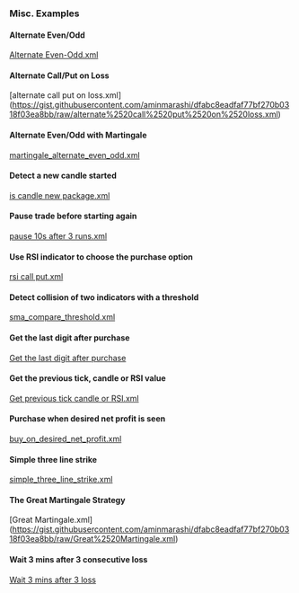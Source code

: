 ### Misc. Examples

#### Alternate Even/Odd
[Alternate Even-Odd.xml](https://gist.githubusercontent.com/aminmarashi/dfabc8eadfaf77bf270b0318f03ea8bb/raw/Alternate%2520Even-Odd.xml)

#### Alternate Call/Put on Loss
[alternate call put on loss.xml]
(https://gist.githubusercontent.com/aminmarashi/dfabc8eadfaf77bf270b0318f03ea8bb/raw/alternate%2520call%2520put%2520on%2520loss.xml)

#### Alternate Even/Odd with Martingale
[martingale_alternate_even_odd.xml](https://gist.githubusercontent.com/aminmarashi/dfabc8eadfaf77bf270b0318f03ea8bb/raw/martingale_alternate_even_odd.xml)

#### Detect a new candle started
[is candle new package.xml](https://gist.githubusercontent.com/aminmarashi/dfabc8eadfaf77bf270b0318f03ea8bb/raw/is%2520candle%2520new%2520package.xml)

#### Pause trade before starting again
[pause 10s after 3 runs.xml](https://gist.githubusercontent.com/aminmarashi/dfabc8eadfaf77bf270b0318f03ea8bb/raw/pause%252010s%2520after%25203%2520runs.xml)

#### Use RSI indicator to choose the purchase option
[rsi call put.xml](https://gist.githubusercontent.com/aminmarashi/dfabc8eadfaf77bf270b0318f03ea8bb/raw/rsi%2520call%2520put.xml)

#### Detect collision of two indicators with a threshold
[sma_compare_threshold.xml](https://gist.githubusercontent.com/aminmarashi/dfabc8eadfaf77bf270b0318f03ea8bb/raw/sma_compare_threshold.xml)

#### Get the last digit after purchase
[Get the last digit after purchase](https://gist.githubusercontent.com/aminmarashi/dfabc8eadfaf77bf270b0318f03ea8bb/raw/Get%2520the%2520last%2520digit%2520after%2520purchase.xml)

#### Get the previous tick, candle or RSI value
[Get previous tick candle or RSI.xml](https://gist.githubusercontent.com/aminmarashi/dfabc8eadfaf77bf270b0318f03ea8bb/raw/Get%2520previous%2520tick%2520candle%2520or%2520RSI.xml)

#### Purchase when desired net profit is seen
[buy_on_desired_net_profit.xml](https://gist.githubusercontent.com/aminmarashi/dfabc8eadfaf77bf270b0318f03ea8bb/raw/https://gist.githubusercontent.com/aminmarashi/dfabc8eadfaf77bf270b0318f03ea8bb/raw/buy_on_desired_net_profit.xml.xml)

#### Simple three line strike
[simple_three_line_strike.xml](https://gist.githubusercontent.com/aminmarashi/dfabc8eadfaf77bf270b0318f03ea8bb/raw/simple_three_line_strike.xml)

#### The Great Martingale Strategy
[Great Martingale.xml]
(https://gist.githubusercontent.com/aminmarashi/dfabc8eadfaf77bf270b0318f03ea8bb/raw/Great%2520Martingale.xml)

#### Wait 3 mins after 3 consecutive loss
[Wait 3 mins after 3 loss](https://gist.githubusercontent.com/aminmarashi/dfabc8eadfaf77bf270b0318f03ea8bb/raw/wait%25203%2520mins%2520after%25203%2520loss.xml)